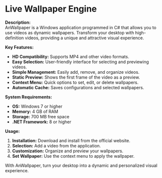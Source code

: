 # Live Wallpaper Engine

**Description:**
<br>
AnWallpaper is a Windows application programmed in C# that allows you to use videos as dynamic wallpapers. Transform your desktop with high-definition videos, providing a unique and attractive visual experience.

**Key Features:**
- **HD Compatibility:** Supports MP4 and other video formats.
- **Easy Selection:** User-friendly interface for selecting and previewing videos.
- **Simple Management:** Easily add, remove, and organize videos.
- **Static Preview:** Shows the first frame of the video as a preview.
- **Context Menu:** Quick options to set, edit, or delete wallpapers.
- **Automatic Cache:** Saves configurations and selected wallpapers.

**System Requirements:**
- **OS:** Windows 7 or higher
- **Memory:** 4 GB of RAM
- **Storage:** 700 MB free space
- **.NET Framework:** 8 or higher

**Usage:**
1. **Installation:** Download and install from the official website.
2. **Selection:** Add a video from the application.
3. **Customization:** Organize and preview your wallpapers.
4. **Set Wallpaper:** Use the context menu to apply the wallpaper.

With AnWallpaper, turn your desktop into a dynamic and personalized visual experience.
